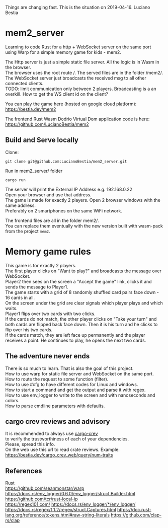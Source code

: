 Things are changing fast. This is the situation on 2019-04-16. Luciano Bestia  
# mem2_server

Learning to code Rust for a http + WebSocket server on the same port  
using Warp for a simple memory game for kids - mem2.  
  
The Http server is just a simple static file server. All the logic is in Wasm in the browser.  
The browser uses the root route /. The served files are in the folder /mem2/.  
The WebSocket server just broadcasts the received msg to all other connected clients.  
TODO: limit communication only between 2 players. Broadcasting is a an overkill. How to get the WS client id on the client?  
  
You can play the game here (hosted on google cloud platform):  
https://bestia.dev/mem2  

The frontend Rust Wasm Dodrio Virtual Dom application code is here:  
https://github.com/LucianoBestia/mem2  
 
## Build and Serve locally
Clone:  
```
git clone git@github.com:LucianoBestia/mem2_server.git  
```
Run in mem2_server/ folder  
```
cargo run  
```
The server will print the External IP Address e.g. 192.168.0.22  
Open your browser and use that address.  
The game is made for exactly 2 players. Open 2 browser windows with the same address.  
Preferably on 2 smartphones on the same WiFi network.  
  
The frontend files are all in the folder mem2/.  
You can replace them eventually with the new version built with wasm-pack from the project `mem2`.  
  
# Memory game rules
This game is for exactly 2 players.  
The first player clicks on "Want to play?" and broadcasts the message over WebSocket.  
Player2 then sees on the screen a "Accept the game" link, clicks it and sends the message to Player1.  
The game starts with a grid of 8 randomly shuffled card pairs face down - 16 cards in all.  
On the screen under the grid are clear signals which player plays and which waits.  
Player1 flips over two cards with two clicks.  
If the cards do not match, the other player clicks on "Take your turn" and both cards are flipped back face down. Then it is his turn and he clicks to flip over his two cards.  
If the cards match, they are left face up permanently and the player receives a point. He continues to play, he opens the next two cards.  

## The adventure never ends
There is so much to learn. That is also the goal of this project.  
How to use warp for static file server and WebSocket on the same port.  
How to route the request to some function (filter).  
How to use #cfg to have different codes for Linux and windows.  
How to start a command and get the output and parse it with regex.  
How to use env_logger to write to the screen and with nanoseconds and colors.  
How to parse cmdline parameters with defaults.

## cargo crev reviews and advisory

It is recommended to always use [cargo-crev](https://github.com/crev-dev/cargo-crev)  
to verify the trustworthiness of each of your dependencies.  
Please, spread this info.  
On the web use this url to read crate reviews. Example:  
<https://bestia.dev/cargo_crev_web/query/num-traits>  

## References
Rust  
https://github.com/seanmonstar/warp  
https://docs.rs/env_logger/0.6.0/env_logger/struct.Builder.html  
https://github.com/tcr/rust-local-ip  
https://regex101.com/
https://docs.rs/env_logger/*/env_logger/
https://docs.rs/regex/1.1.2/regex/struct.Captures.html
https://doc.rust-lang.org/reference/tokens.html#raw-string-literals
https://github.com/clap-rs/clap  


